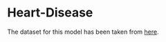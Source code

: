 # Heart-Disease

The dataset for this model has been taken from [here](https://www.kaggle.com/ronitf/heart-disease-uci).

